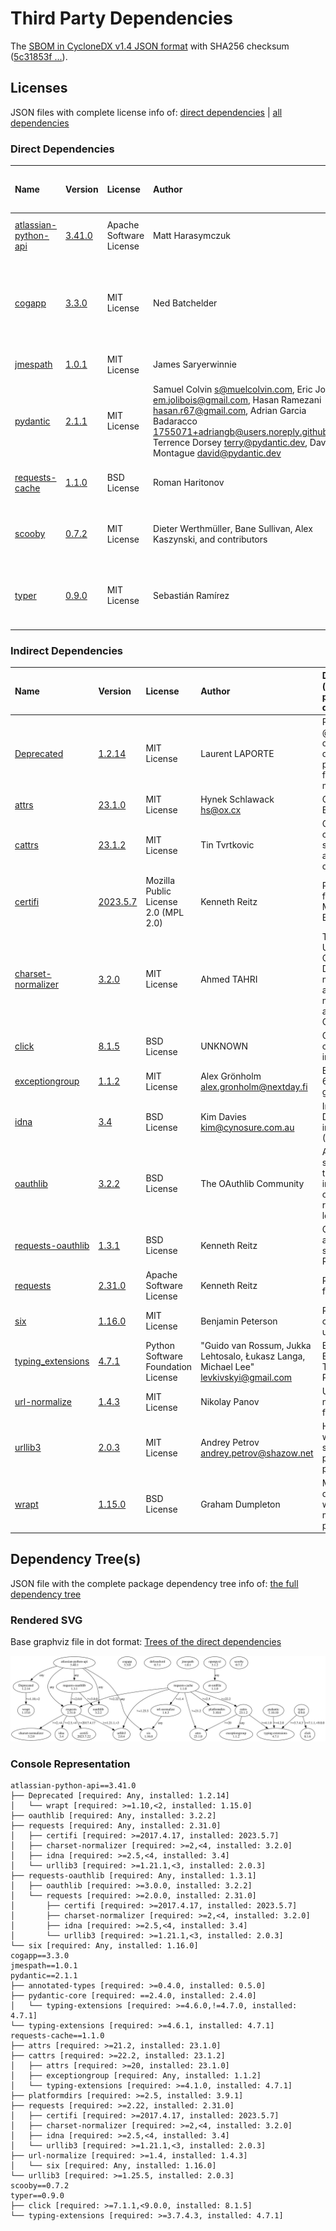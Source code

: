 # Third Party Dependencies

<!--[[[fill sbom_sha256()]]]-->
The [SBOM in CycloneDX v1.4 JSON format](https://git.sr.ht/~sthagen/ansaittua/blob/default/sbom/cdx.json) with SHA256 checksum ([5c31853f ...](https://git.sr.ht/~sthagen/ansaittua/blob/default/sbom/cdx.json.sha256 "sha256:5c31853f5838c412ef6f8fe96b9b8beff358faf8fdc4d6a3ad83a37baf7153a3")).
<!--[[[end]]] (checksum: c16151f019824de38ba45db9d126aae1)-->
## Licenses 

JSON files with complete license info of: [direct dependencies](direct-dependency-licenses.json) | [all dependencies](all-dependency-licenses.json)

### Direct Dependencies

<!--[[[fill direct_dependencies_table()]]]-->
| Name                                                                          | Version                                                         | License                 | Author                                                                                                                                                                                                                                                        | Description (from packaging data)                                       |
|:------------------------------------------------------------------------------|:----------------------------------------------------------------|:------------------------|:--------------------------------------------------------------------------------------------------------------------------------------------------------------------------------------------------------------------------------------------------------------|:------------------------------------------------------------------------|
| [atlassian-python-api](https://github.com/atlassian-api/atlassian-python-api) | [3.41.0](https://pypi.org/project/atlassian-python-api/3.41.0/) | Apache Software License | Matt Harasymczuk                                                                                                                                                                                                                                              | Python Atlassian REST API Wrapper                                       |
| [cogapp](http://nedbatchelder.com/code/cog)                                   | [3.3.0](https://pypi.org/project/cogapp/3.3.0/)                 | MIT License             | Ned Batchelder                                                                                                                                                                                                                                                | Cog: A content generator for executing Python snippets in source files. |
| [jmespath](https://github.com/jmespath/jmespath.py)                           | [1.0.1](https://pypi.org/project/jmespath/1.0.1/)               | MIT License             | James Saryerwinnie                                                                                                                                                                                                                                            | JSON Matching Expressions                                               |
| [pydantic](https://github.com/pydantic/pydantic)                              | [2.1.1](https://pypi.org/project/pydantic/2.1.1/)               | MIT License             | Samuel Colvin <s@muelcolvin.com>, Eric Jolibois <em.jolibois@gmail.com>, Hasan Ramezani <hasan.r67@gmail.com>, Adrian Garcia Badaracco <1755071+adriangb@users.noreply.github.com>, Terrence Dorsey <terry@pydantic.dev>, David Montague <david@pydantic.dev> | Data validation using Python type hints                                 |
| [requests-cache](https://github.com/requests-cache/requests-cache)            | [1.1.0](https://pypi.org/project/requests-cache/1.1.0/)         | BSD License             | Roman Haritonov                                                                                                                                                                                                                                               | A persistent cache for python requests                                  |
| [scooby](https://github.com/banesullivan/scooby)                              | [0.7.2](https://pypi.org/project/scooby/0.7.2/)                 | MIT License             | Dieter Werthmüller, Bane Sullivan, Alex Kaszynski, and contributors                                                                                                                                                                                           | A Great Dane turned Python environment detective                        |
| [typer](https://github.com/tiangolo/typer)                                    | [0.9.0](https://pypi.org/project/typer/0.9.0/)                  | MIT License             | Sebastián Ramírez                                                                                                                                                                                                                                             | Typer, build great CLIs. Easy to code. Based on Python type hints.      |
<!--[[[end]]] (checksum: 11384889d36c1d6a63a04ce50865fe51)-->

### Indirect Dependencies

<!--[[[fill indirect_dependencies_table()]]]-->
| Name                                                                                | Version                                                     | License                              | Author                                                                                | Description (from packaging data)                                                                       |
|:------------------------------------------------------------------------------------|:------------------------------------------------------------|:-------------------------------------|:--------------------------------------------------------------------------------------|:--------------------------------------------------------------------------------------------------------|
| [Deprecated](https://github.com/tantale/deprecated)                                 | [1.2.14](https://pypi.org/project/Deprecated/1.2.14/)       | MIT License                          | Laurent LAPORTE                                                                       | Python @deprecated decorator to deprecate old python classes, functions or methods.                     |
| [attrs](https://www.attrs.org/en/stable/changelog.html)                             | [23.1.0](https://pypi.org/project/attrs/23.1.0/)            | MIT License                          | Hynek Schlawack <hs@ox.cx>                                                            | Classes Without Boilerplate                                                                             |
| [cattrs](https://github.com/python-attrs/cattrs)                                    | [23.1.2](https://pypi.org/project/cattrs/23.1.2/)           | MIT License                          | Tin Tvrtkovic                                                                         | Composable complex class support for attrs and dataclasses.                                             |
| [certifi](https://github.com/certifi/python-certifi)                                | [2023.5.7](https://pypi.org/project/certifi/2023.5.7/)      | Mozilla Public License 2.0 (MPL 2.0) | Kenneth Reitz                                                                         | Python package for providing Mozilla's CA Bundle.                                                       |
| [charset-normalizer](https://github.com/Ousret/charset_normalizer)                  | [3.2.0](https://pypi.org/project/charset-normalizer/3.2.0/) | MIT License                          | Ahmed TAHRI                                                                           | The Real First Universal Charset Detector. Open, modern and actively maintained alternative to Chardet. |
| [click](https://palletsprojects.com/p/click/)                                       | [8.1.5](https://pypi.org/project/click/8.1.5/)              | BSD License                          | UNKNOWN                                                                               | Composable command line interface toolkit                                                               |
| [exceptiongroup](https://github.com/agronholm/exceptiongroup/blob/main/CHANGES.rst) | [1.1.2](https://pypi.org/project/exceptiongroup/1.1.2/)     | MIT License                          | Alex Grönholm <alex.gronholm@nextday.fi>                                              | Backport of PEP 654 (exception groups)                                                                  |
| [idna](https://github.com/kjd/idna)                                                 | [3.4](https://pypi.org/project/idna/3.4/)                   | BSD License                          | Kim Davies <kim@cynosure.com.au>                                                      | Internationalized Domain Names in Applications (IDNA)                                                   |
| [oauthlib](https://github.com/oauthlib/oauthlib)                                    | [3.2.2](https://pypi.org/project/oauthlib/3.2.2/)           | BSD License                          | The OAuthlib Community                                                                | A generic, spec-compliant, thorough implementation of the OAuth request-signing logic                   |
| [requests-oauthlib](https://github.com/requests/requests-oauthlib)                  | [1.3.1](https://pypi.org/project/requests-oauthlib/1.3.1/)  | BSD License                          | Kenneth Reitz                                                                         | OAuthlib authentication support for Requests.                                                           |
| [requests](https://requests.readthedocs.io)                                         | [2.31.0](https://pypi.org/project/requests/2.31.0/)         | Apache Software License              | Kenneth Reitz                                                                         | Python HTTP for Humans.                                                                                 |
| [six](https://github.com/benjaminp/six)                                             | [1.16.0](https://pypi.org/project/six/1.16.0/)              | MIT License                          | Benjamin Peterson                                                                     | Python 2 and 3 compatibility utilities                                                                  |
| [typing_extensions](https://github.com/python/typing_extensions)                    | [4.7.1](https://pypi.org/project/typing_extensions/4.7.1/)  | Python Software Foundation License   | "Guido van Rossum, Jukka Lehtosalo, Łukasz Langa, Michael Lee" <levkivskyi@gmail.com> | Backported and Experimental Type Hints for Python 3.7+                                                  |
| [url-normalize](https://github.com/niksite/url-normalize)                           | [1.4.3](https://pypi.org/project/url-normalize/1.4.3/)      | MIT License                          | Nikolay Panov                                                                         | URL normalization for Python                                                                            |
| [urllib3](https://github.com/urllib3/urllib3/blob/main/CHANGES.rst)                 | [2.0.3](https://pypi.org/project/urllib3/2.0.3/)            | MIT License                          | Andrey Petrov <andrey.petrov@shazow.net>                                              | HTTP library with thread-safe connection pooling, file post, and more.                                  |
| [wrapt](https://github.com/GrahamDumpleton/wrapt)                                   | [1.15.0](https://pypi.org/project/wrapt/1.15.0/)            | BSD License                          | Graham Dumpleton                                                                      | Module for decorators, wrappers and monkey patching.                                                    |
 <!--[[[end]]] (checksum: 22c1faf7903e26ddd5b086ae5ef575ba)-->

## Dependency Tree(s)

JSON file with the complete package dependency tree info of: [the full dependency tree](package-dependency-tree.json)

### Rendered SVG

Base graphviz file in dot format: [Trees of the direct dependencies](package-dependency-tree.dot.txt)

<img src="https://raw.githubusercontent.com/sthagen/laskea/default/docs/third-party/package-dependency-tree.svg" alt="Trees of the direct dependencies" title="Trees of the direct dependencies"/>

### Console Representation

<!--[[[fill dependency_tree_console_text()]]]-->
````console
atlassian-python-api==3.41.0
├── Deprecated [required: Any, installed: 1.2.14]
│   └── wrapt [required: >=1.10,<2, installed: 1.15.0]
├── oauthlib [required: Any, installed: 3.2.2]
├── requests [required: Any, installed: 2.31.0]
│   ├── certifi [required: >=2017.4.17, installed: 2023.5.7]
│   ├── charset-normalizer [required: >=2,<4, installed: 3.2.0]
│   ├── idna [required: >=2.5,<4, installed: 3.4]
│   └── urllib3 [required: >=1.21.1,<3, installed: 2.0.3]
├── requests-oauthlib [required: Any, installed: 1.3.1]
│   ├── oauthlib [required: >=3.0.0, installed: 3.2.2]
│   └── requests [required: >=2.0.0, installed: 2.31.0]
│       ├── certifi [required: >=2017.4.17, installed: 2023.5.7]
│       ├── charset-normalizer [required: >=2,<4, installed: 3.2.0]
│       ├── idna [required: >=2.5,<4, installed: 3.4]
│       └── urllib3 [required: >=1.21.1,<3, installed: 2.0.3]
└── six [required: Any, installed: 1.16.0]
cogapp==3.3.0
jmespath==1.0.1
pydantic==2.1.1
├── annotated-types [required: >=0.4.0, installed: 0.5.0]
├── pydantic-core [required: ==2.4.0, installed: 2.4.0]
│   └── typing-extensions [required: >=4.6.0,!=4.7.0, installed: 4.7.1]
└── typing-extensions [required: >=4.6.1, installed: 4.7.1]
requests-cache==1.1.0
├── attrs [required: >=21.2, installed: 23.1.0]
├── cattrs [required: >=22.2, installed: 23.1.2]
│   ├── attrs [required: >=20, installed: 23.1.0]
│   ├── exceptiongroup [required: Any, installed: 1.1.2]
│   └── typing-extensions [required: >=4.1.0, installed: 4.7.1]
├── platformdirs [required: >=2.5, installed: 3.9.1]
├── requests [required: >=2.22, installed: 2.31.0]
│   ├── certifi [required: >=2017.4.17, installed: 2023.5.7]
│   ├── charset-normalizer [required: >=2,<4, installed: 3.2.0]
│   ├── idna [required: >=2.5,<4, installed: 3.4]
│   └── urllib3 [required: >=1.21.1,<3, installed: 2.0.3]
├── url-normalize [required: >=1.4, installed: 1.4.3]
│   └── six [required: Any, installed: 1.16.0]
└── urllib3 [required: >=1.25.5, installed: 2.0.3]
scooby==0.7.2
typer==0.9.0
├── click [required: >=7.1.1,<9.0.0, installed: 8.1.5]
└── typing-extensions [required: >=3.7.4.3, installed: 4.7.1]
````
<!--[[[end]]] (checksum: 4209d63edb22d185effbb005d8ee071f)-->
